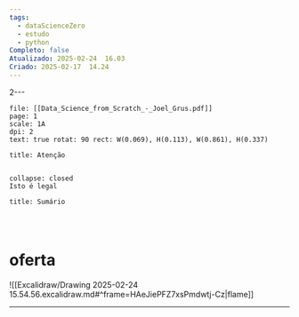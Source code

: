```yaml
---
tags:
  - dataScienceZero
  - estudo
  - python
Completo: false
Atualizado: 2025-02-24  16.03
Criado: 2025-02-17  14.24
---
```

2--- 


```slide-note 
file: [[Data_Science_from_Scratch_-_Joel_Grus.pdf]]
page: 1
scale: 1A
dpi: 2 
text: true rotat: 90 rect: W(0.069), H(0.113), W(0.861), H(0.337)
```

```ad-warning
title: Atenção


```

```ad-note
collapse: closed
Isto é legal

```



```ad-summary
title: Sumário


```



```ad-note


```








# oferta 
![[Excalidraw/Drawing 2025-02-24 15.54.56.excalidraw.md#^frame=HAeJiePFZ7xsPmdwtj-Cz|flame]]





---



